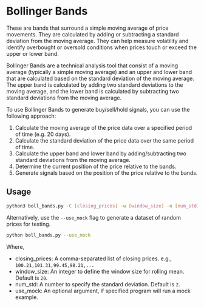 # Bollinger Bands
These are bands that surround a simple moving average of price movements. They are calculated by adding or subtracting a standard deviation from the moving average. They can help measure volatility and identify overbought or oversold conditions when prices touch or exceed the upper or lower band.


Bollinger Bands are a technical analysis tool that consist of a moving average (typically a simple moving average) and an upper and lower band that are calculated based on the standard deviation of the moving average. The upper band is calculated by adding two standard deviations to the moving average, and the lower band is calculated by subtracting two standard deviations from the moving average.

To use Bollinger Bands to generate buy/sell/hold signals, you can use the following approach:

1. Calculate the moving average of the price data over a specified period of time (e.g. 20 days).
2. Calculate the standard deviation of the price data over the same period of time.
3. Calculate the upper band and lower band by adding/subtracting two standard deviations from the moving average.
4. Determine the current position of the price relative to the bands.
5. Generate signals based on the position of the price relative to the bands.


## Usage

```sh
python3 boll_bands.py -C [closing_prices] -w [window_size] -n [num_std] [--use_mock]
```

Alternatively, use the `--use_mock` flag to generate a dataset of random prices for testing.

```sh
python boll_bands.py --use_mock
```

Where, 
- closing_prices: A comma-separated list of closing prices. e.g., `100.21,101.31,99.45,98.21,...`
- window_size: An integer to define the window size for rolling mean. Default is `20`.
- num_std: A number to specify the standard deviation. Default is `2`.
- use_mock: An optional argument, if specified program will run a mock example.
